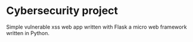 # Cybersecurity project
Simple vulnerable xss web app written with Flask a micro web framework written in Python.
